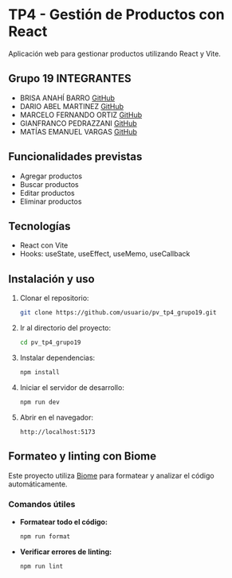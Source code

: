 # TP4 - Gestión de Productos con React

Aplicación web para gestionar productos utilizando React y Vite.

## Grupo 19 INTEGRANTES

- BRISA ANAHÍ BARRO [GitHub](https://github.com/BarroBrisa)
- DARIO ABEL MARTINEZ [GitHub](https://github.com/martinezcabj12)
- MARCELO FERNANDO ORTIZ [GitHub](https://github.com/marceortiz)
- GIANFRANCO PEDRAZZANI [GitHub](https://github.com/GianPedr)
- MATÍAS EMANUEL VARGAS [GitHub](https://github.com/matiasvargas-dev)

## Funcionalidades previstas
- Agregar productos
- Buscar productos
- Editar productos
- Eliminar productos

## Tecnologías
- React con Vite
- Hooks: useState, useEffect, useMemo, useCallback

## Instalación y uso

1. Clonar el repositorio:
   ```bash
   git clone https://github.com/usuario/pv_tp4_grupo19.git
   ```

2. Ir al directorio del proyecto:
   ```bash
   cd pv_tp4_grupo19
   ```

3. Instalar dependencias:
   ```bash
   npm install
   ```

4. Iniciar el servidor de desarrollo:
   ```bash
   npm run dev
   ```

5. Abrir en el navegador:
   ```
   http://localhost:5173
   ```
## Formateo y linting con Biome

Este proyecto utiliza [Biome](https://biomejs.dev/) para formatear y analizar el código automáticamente.

### Comandos útiles

- **Formatear todo el código:**
  ```bash
  npm run format
  ```
- **Verificar errores de linting:**
  ```bash
  npm run lint
  ```